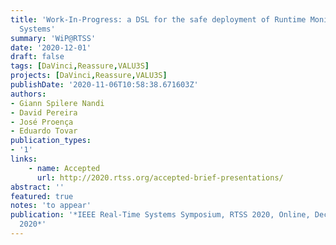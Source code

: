 ```yaml
---
title: 'Work-In-Progress: a DSL for the safe deployment of Runtime Monitors in Cyber-Physical
  Systems'
summary: 'WiP@RTSS'
date: '2020-12-01'
draft: false
tags: [DaVinci,Reassure,VALU3S]
projects: [DaVinci,Reassure,VALU3S]
publishDate: '2020-11-06T10:58:38.671603Z'
authors:
- Giann Spilere Nandi
- David Pereira
- José Proença
- Eduardo Tovar
publication_types:
- '1'
links:
    - name: Accepted
      url: http://2020.rtss.org/accepted-brief-presentations/
abstract: ''
featured: true
notes: 'to appear'
publication: '*IEEE Real-Time Systems Symposium, RTSS 2020, Online, December 1-4,
  2020*'
---
```


